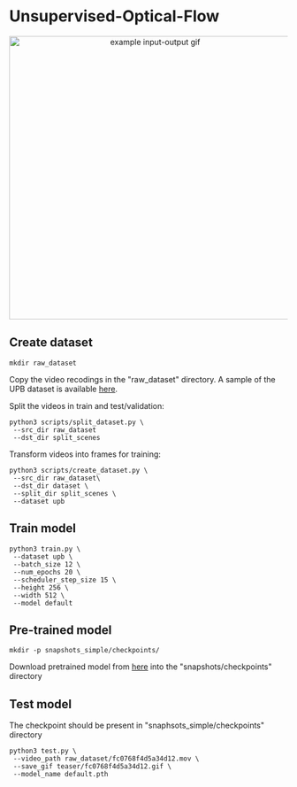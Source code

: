 # Unsupervised-Optical-Flow

<p align="center">
  <img src="teaser/fc0768f4d5a34d12.gif" alt="example input-output gif" width="512" />
</p>
 
 ## Create dataset
 ```shell
 mkdir raw_dataset
 ```
 Copy the video recodings in the "raw_dataset" directory. A sample of the UPB dataset is available <a href="https://drive.google.com/drive/folders/1p_2-_Xo-Wd9MCnkYqPfGyKs2BnbeApqn?usp=sharing">here</a>.
 
 Split the videos in train and test/validation:
 
 ```shell
 python3 scripts/split_dataset.py \
  --src_dir raw_dataset
  --dst_dir split_scenes
 ```
 
 Transform videos into frames for training:
 
 ```shell
 python3 scripts/create_dataset.py \
  --src_dir raw_dataset\
  --dst_dir dataset \
  --split_dir split_scenes \
  --dataset upb
```

## Train model

``` shell
python3 train.py \
 --dataset upb \
 --batch_size 12 \
 --num_epochs 20 \
 --scheduler_step_size 15 \
 --height 256 \
 --width 512 \
 --model default
```

## Pre-trained model
```shell
mkdir -p snapshots_simple/checkpoints/
```
Download pretrained model from <a href="https://drive.google.com/file/d/1CIwSjlzHW3IlctN_1dfNSIBBLxoUGDix/view?usp=sharing">here</a> into the "snapshots/checkpoints" directory


## Test model

The checkpoint should be present in "snaphsots_simple/checkpoints" directory

```shell
python3 test.py \
 --video_path raw_dataset/fc0768f4d5a34d12.mov \
 --save_gif teaser/fc0768f4d5a34d12.gif \
 --model_name default.pth
```
